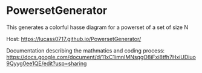 # PowersetGenerator
This generates a colorful hasse diagram for a powerset of a set of size N

Host:
https://lucass0717.github.io/PowersetGenerator/

Documentation describing the mathmatics and coding process: 
https://docs.google.com/document/d/11xC1imnIMNsqgO8iFxi8tfh7HxiUDiuo9Qyyg0ee1QE/edit?usp=sharing
